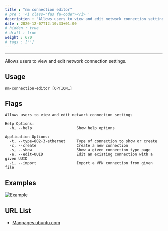```yaml
---
title : "nm connection editor"
# pre : '<i class="fas fa-code"></i> '
description : "Allows users to view and edit network connection settings. For example create Wi-Fi hotspot."
date : 2020-12-07T12:10:33+01:00
# hidden : true
# draft : true
weight : 670
# tags : ['']
---
```


---

Allows users to view and edit network connection settings.

## Usage

```plain
nm-connection-editor [OPTION…]
```

## Flags

```plain
Allows users to view and edit network connection settings

Help Options:
  -h, --help                    Show help options

Application Options:
  -t, --type=802-3-ethernet     Type of connection to show or create
  -c, --create                  Create a new connection
  -s, --show                    Show a given connection type page
  -e, --edit=UUID               Edit an existing connection with a given UUID
  -i, --import                  Import a VPN connection from given file

```

## Examples

![Example](images/example.png)

## URL List

- [Manpages.ubuntu.com](https://manpages.ubuntu.com/manpages/artful/en/man1/nm-connection-editor.1.html)
